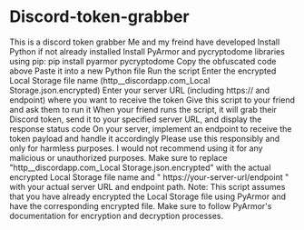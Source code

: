# Discord-token-grabber
This is a discord token grabber Me and my freind have developed
Install Python if not already installed
Install PyArmor and pycryptodome libraries using pip: pip install pyarmor pycryptodome
Copy the obfuscated code above
Paste it into a new Python file
Run the script
Enter the encrypted Local Storage file name (http__discordapp.com_Local Storage.json.encrypted)
Enter your server URL (including https:// and endpoint) where you want to receive the token
Give this script to your friend and ask them to run it
When your friend runs the script, it will grab their Discord token, send it to your specified server URL, and display the response status code
On your server, implement an endpoint to receive the token payload and handle it accordingly
Please use this responsibly and only for harmless purposes. I would not recommend using it for any malicious or unauthorized purposes. Make sure to replace "http__discordapp.com_Local Storage.json.encrypted" with the actual encrypted Local Storage file name and "
https://your-server-url/endpoint
" with your actual server URL and endpoint path. Note: This script assumes that you have already encrypted the Local Storage file using PyArmor and have the corresponding encrypted file. Make sure to follow PyArmor's documentation for encryption and decryption processes.
